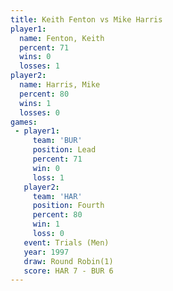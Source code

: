 ```yaml
---
title: Keith Fenton vs Mike Harris
player1:             
  name: Fenton, Keith
  percent: 71        
  wins: 0            
  losses: 1          
player2:             
  name: Harris, Mike 
  percent: 80        
  wins: 1            
  losses: 0          
games:
 - player1:        
     team: 'BUR'   
     position: Lead
     percent: 71   
     win: 0        
     loss: 1       
   player2:          
     team: 'HAR'     
     position: Fourth
     percent: 80     
     win: 1          
     loss: 0         
   event: Trials (Men) 
   year: 1997          
   draw: Round Robin(1)
   score: HAR 7 - BUR 6
---
```

